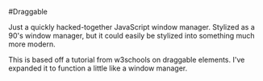 #Draggable

Just a quickly hacked-together JavaScript window manager. Stylized as a 90's window manager, but it could easily be stylized into something much more modern.

This is based off a tutorial from w3schools on draggable elements. I've expanded it to function a little like a window manager.